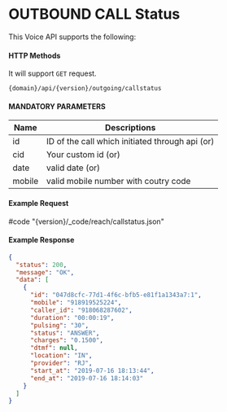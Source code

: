 # OUTBOUND CALL Status

This Voice API supports the following:

#### HTTP Methods

It will support `GET` request.

```
{domain}/api/{version}/outgoing/callstatus
```

#### MANDATORY PARAMETERS

| Name   | Descriptions                                    |
| ------ | ----------------------------------------------- |
| id     | ID of the call which initiated through api (or) |
| cid    | Your custom id (or)                             |
| date   | valid date (or)                                 |
| mobile | valid mobile number with coutry code            |

#### Example Request

#code "{version}/_code/reach/callstatus.json"

#### Example Response

```json
{
  "status": 200,
  "message": "OK",
  "data": [
    {
      "id": "047d8cfc-77d1-4f6c-bfb5-e81f1a1343a7:1",
      "mobile": "918919525224",
      "caller_id": "918068287602",
      "duration": "00:00:19",
      "pulsing": "30",
      "status": "ANSWER",
      "charges": "0.1500",
      "dtmf": null,
      "location": "IN",
      "provider": "RJ",
      "start_at": "2019-07-16 18:13:44",
      "end_at": "2019-07-16 18:14:03"
    }
  ]
}
```
